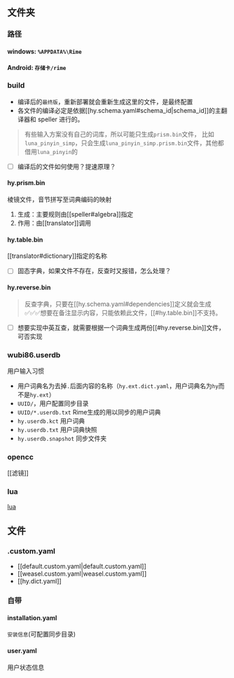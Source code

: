 ## 文件夹
### 路径
#### windows: `%APPDATA%\Rime`
#### Android: `存储卡/rime`

### build
- 编译后的`最终版`，重新部署就会重新生成这里的文件，是最终配置
- 各文件的编译必定是依据[[hy.schema.yaml#schema_id|schema_id]]的主翻译器和 speller 进行的。
> 有些输入方案没有自己的词库，所以可能只生成`prism.bin`文件，
> 比如`luna_pinyin_simp`，只会生成`luna_pinyin_simp.prism.bin`文件，其他都借用`luna_pinyin`的
- [ ] 编译后的文件如何使用？提速原理？
#### hy.prism.bin
棱镜文件，音节拼写至词典编码的映射
1. 生成：主要规则由[[speller#algebra]]指定
2. 作用：由[[translator]]调用


#### hy.table.bin
[[translator#dictionary]]指定的名称
- [ ] 固态字典，如果文件不存在，反查时又报错，怎么处理？

#### hy.reverse.bin
> 反查字典，只要在[[hy.schema.yaml#dependencies]]定义就会生成
✅✅✅想要在备注显示内容，只能依赖此文件，[[#hy.table.bin]]不支持。
- [ ] 想要实现中英互查，就需要根据一个词典生成两份[[#hy.reverse.bin]]文件，可否实现

### wubi86.userdb
用户输入习惯
- 用户词典名为去掉`.`后面内容的名称（`hy.ext.dict.yaml`，用户词典名为`hy`而不是`hy.ext`）
- `UUID/`，用户配置同步目录
- `UUID/*.userdb.txt` Rime生成的用以同步的用户词典
- `hy.userdb.kct` 用户词典
- `hy.userdb.txt` 用户词典快照
- `hy.userdb.snapshot` 同步文件夹

### opencc
[[滤镜]]

### lua
[lua](https://github.com/LEOYoon-Tsaw/Rime_collections/blob/master/Rime_description.md#七lua)
## 文件

### .custom.yaml
- [[default.custom.yaml|default.custom.yaml]]
- [[weasel.custom.yaml|weasel.custom.yaml]]
- [[hy.dict.yaml]]

### 自带
#### installation.yaml
`安装信息`(可配置同步目录)

#### user.yaml
用户状态信息
